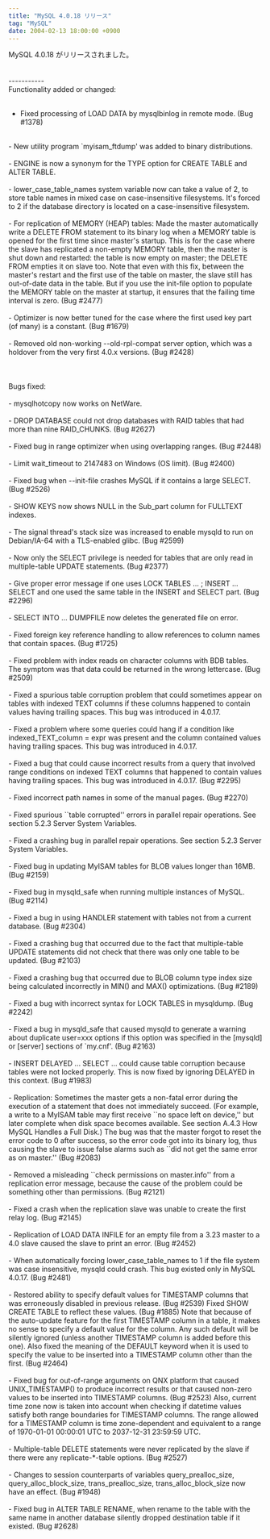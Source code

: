 ```yaml
---
title: "MySQL 4.0.18 リリース"
tag: "MySQL"
date: 2004-02-13 18:00:00 +0900
---
```


MySQL 4.0.18 がリリースされました。<br>
<br>
<br>
-----------<br>
Functionality added or changed: <br>
<br>
- Fixed processing of LOAD DATA by mysqlbinlog in remote mode. (Bug #1378) <br>
<br>
- New utility program `myisam_ftdump' was added to binary distributions. <br>
<br>
- ENGINE is now a synonym for the TYPE option for CREATE TABLE and ALTER TABLE. <br>
<br>
- lower_case_table_names system variable now can take a value of 2, to store table names in mixed case on case-insensitive filesystems. It's forced to 2 if the database directory is located on a case-insensitive filesystem. <br>
<br>
- For replication of MEMORY (HEAP) tables: Made the master automatically write a DELETE FROM statement to its binary log when a MEMORY table is opened for the first time since master's startup. This is for the case where the slave has replicated a non-empty MEMORY table, then the master is shut down and restarted: the table is now empty on master; the DELETE FROM empties it on slave too. Note that even with this fix, between the master's restart and the first use of the table on master, the slave still has out-of-date data in the table. But if you use the init-file option to populate the MEMORY table on the master at startup, it ensures that the failing time interval is zero. (Bug #2477) <br>
<br>
- Optimizer is now better tuned for the case where the first used key part (of many) is a constant. (Bug #1679) <br>
<br>
- Removed old non-working --old-rpl-compat server option, which was a holdover from the very first 4.0.x versions. (Bug #2428) <br>
<br>
<br>
<br>
Bugs fixed: <br>
<br>
- mysqlhotcopy now works on NetWare. <br>
<br>
- DROP DATABASE could not drop databases with RAID tables that had more than nine RAID_CHUNKS. (Bug #2627) <br>
<br>
- Fixed bug in range optimizer when using overlapping ranges. (Bug #2448) <br>
<br>
- Limit wait_timeout to 2147483 on Windows (OS limit). (Bug #2400) <br>
<br>
- Fixed bug when --init-file crashes MySQL if it contains a large SELECT. (Bug #2526) <br>
<br>
- SHOW KEYS now shows NULL in the Sub_part column for FULLTEXT indexes. <br>
<br>
- The signal thread's stack size was increased to enable mysqld to run on Debian/IA-64 with a TLS-enabled glibc. (Bug #2599) <br>
<br>
- Now only the SELECT privilege is needed for tables that are only read in multiple-table UPDATE statements. (Bug #2377) <br>
<br>
- Give proper error message if one uses LOCK TABLES ... ; INSERT ... SELECT and one used the same table in the INSERT and SELECT part. (Bug #2296) <br>
<br>
- SELECT INTO ... DUMPFILE now deletes the generated file on error. <br>
<br>
- Fixed foreign key reference handling to allow references to column names that contain spaces. (Bug #1725) <br>
<br>
- Fixed problem with index reads on character columns with BDB tables. The symptom was that data could be returned in the wrong lettercase. (Bug #2509) <br>
<br>
- Fixed a spurious table corruption problem that could sometimes appear on tables with indexed TEXT columns if these columns happened to contain values having trailing spaces. This bug was introduced in 4.0.17. <br>
<br>
- Fixed a problem where some queries could hang if a condition like indexed_TEXT_column = expr was present and the column contained values having trailing spaces. This bug was introduced in 4.0.17. <br>
<br>
- Fixed a bug that could cause incorrect results from a query that involved range conditions on indexed TEXT columns that happened to contain values having trailing spaces. This bug was introduced in 4.0.17. (Bug #2295) <br>
<br>
- Fixed incorrect path names in some of the manual pages. (Bug #2270) <br>
<br>
- Fixed spurious ``table corrupted'' errors in parallel repair operations. See section 5.2.3 Server System Variables. <br>
<br>
- Fixed a crashing bug in parallel repair operations. See section 5.2.3 Server System Variables. <br>
<br>
- Fixed bug in updating MyISAM tables for BLOB values longer than 16MB. (Bug #2159) <br>
<br>
- Fixed bug in mysqld_safe when running multiple instances of MySQL. (Bug #2114) <br>
<br>
- Fixed a bug in using HANDLER statement with tables not from a current database. (Bug #2304) <br>
<br>
- Fixed a crashing bug that occurred due to the fact that multiple-table UPDATE statements did not check that there was only one table to be updated. (Bug #2103) <br>
<br>
- Fixed a crashing bug that occurred due to BLOB column type index size being calculated incorrectly in MIN() and MAX() optimizations. (Bug #2189) <br>
<br>
- Fixed a bug with incorrect syntax for LOCK TABLES in mysqldump. (Bug #2242) <br>
<br>
- Fixed a bug in mysqld_safe that caused mysqld to generate a warning about duplicate user=xxx options if this option was specified in the [mysqld] or [server] sections of `my.cnf'. (Bug #2163) <br>
<br>
- INSERT DELAYED ... SELECT ... could cause table corruption because tables were not locked properly. This is now fixed by ignoring DELAYED in this context. (Bug #1983) <br>
<br>
- Replication: Sometimes the master gets a non-fatal error during the execution of a statement that does not immediately succeed. (For example, a write to a MyISAM table may first receive ``no space left on device,'' but later complete when disk space becomes available. See section A.4.3 How MySQL Handles a Full Disk.) The bug was that the master forgot to reset the error code to 0 after success, so the error code got into its binary log, thus causing the slave to issue false alarms such as ``did not get the same error as on master.'' (Bug #2083) <br>
<br>
- Removed a misleading ``check permissions on master.info'' from a replication error message, because the cause of the problem could be something other than permissions. (Bug #2121) <br>
<br>
- Fixed a crash when the replication slave was unable to create the first relay log. (Bug #2145) <br>
<br>
- Replication of LOAD DATA INFILE for an empty file from a 3.23 master to a 4.0 slave caused the slave to print an error. (Bug #2452) <br>
<br>
- When automatically forcing lower_case_table_names to 1 if the file system was case insensitive, mysqld could crash. This bug existed only in MySQL 4.0.17. (Bug #2481) <br>
<br>
- Restored ability to specify default values for TIMESTAMP columns that was erroneously disabled in previous release. (Bug #2539) Fixed SHOW CREATE TABLE to reflect these values. (Bug #1885) Note that because of the auto-update feature for the first TIMESTAMP column in a table, it makes no sense to specify a default value for the column. Any such default will be silently ignored (unless another TIMESTAMP column is added before this one). Also fixed the meaning of the DEFAULT keyword when it is used to specify the value to be inserted into a TIMESTAMP column other than the first. (Bug #2464) <br>
<br>
- Fixed bug for out-of-range arguments on QNX platform that caused UNIX_TIMESTAMP() to produce incorrect results or that caused non-zero values to be inserted into TIMESTAMP columns. (Bug #2523) Also, current time zone now is taken into account when checking if datetime values satisfy both range boundaries for TIMESTAMP columns. The range allowed for a TIMESTAMP column is time zone-dependent and equivalent to a range of 1970-01-01 00:00:01 UTC to 2037-12-31 23:59:59 UTC. <br>
<br>
- Multiple-table DELETE statements were never replicated by the slave if there were any replicate-*-table options. (Bug #2527) <br>
<br>
- Changes to session counterparts of variables query_prealloc_size, query_alloc_block_size, trans_prealloc_size, trans_alloc_block_size now have an effect. (Bug #1948) <br>
<br>
- Fixed bug in ALTER TABLE RENAME, when rename to the table with the same name in another database silently dropped destination table if it existed. (Bug #2628) <br>
<br>
